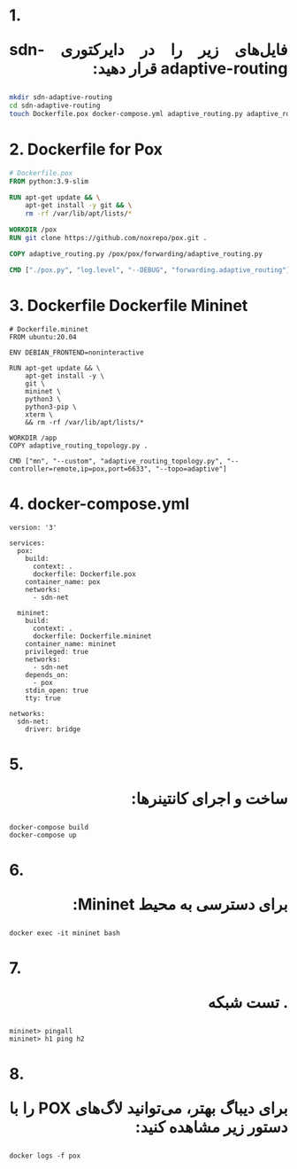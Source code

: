 

# 1. <p dir="rtl" align="justify">فایل‌های زیر را در دایرکتوری sdn-adaptive-routing قرار دهید:</p>
```bash
mkdir sdn-adaptive-routing
cd sdn-adaptive-routing
touch Dockerfile.pox docker-compose.yml adaptive_routing.py adaptive_routing_topology.py
```



# 2. Dockerfile for Pox
```dockerfile
# Dockerfile.pox
FROM python:3.9-slim

RUN apt-get update && \
    apt-get install -y git && \
    rm -rf /var/lib/apt/lists/*

WORKDIR /pox
RUN git clone https://github.com/noxrepo/pox.git .

COPY adaptive_routing.py /pox/pox/forwarding/adaptive_routing.py

CMD ["./pox.py", "log.level", "--DEBUG", "forwarding.adaptive_routing"]
```

# 3. Dockerfile Dockerfile Mininet
```
# Dockerfile.mininet
FROM ubuntu:20.04

ENV DEBIAN_FRONTEND=noninteractive

RUN apt-get update && \
    apt-get install -y \
    git \
    mininet \
    python3 \
    python3-pip \
    xterm \
    && rm -rf /var/lib/apt/lists/*

WORKDIR /app
COPY adaptive_routing_topology.py .

CMD ["mn", "--custom", "adaptive_routing_topology.py", "--controller=remote,ip=pox,port=6633", "--topo=adaptive"]
```

# 4. docker-compose.yml
```
version: '3'

services:
  pox:
    build:
      context: .
      dockerfile: Dockerfile.pox
    container_name: pox
    networks:
      - sdn-net

  mininet:
    build:
      context: .
      dockerfile: Dockerfile.mininet
    container_name: mininet
    privileged: true
    networks:
      - sdn-net
    depends_on:
      - pox
    stdin_open: true
    tty: true

networks:
  sdn-net:
    driver: bridge
```

# 5. <p dir="rtl" align="justify">ساخت و اجرای کانتینرها:</p>
```
docker-compose build
docker-compose up
```

# 6. <p dir="rtl" align="justify">برای دسترسی به محیط Mininet:</p>
```
docker exec -it mininet bash
```

# 7. <p dir="rtl" align="justify">. تست شبکه</p>
```
mininet> pingall
mininet> h1 ping h2
```

# 8. <p dir="rtl" align="justify">برای دیباگ بهتر، می‌توانید لاگ‌های POX را با دستور زیر مشاهده کنید:</p>
```
docker logs -f pox
```
